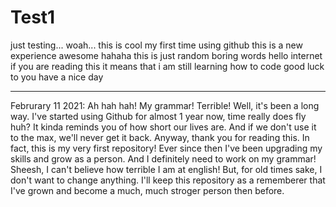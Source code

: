 # Test1
just testing...
woah... this is cool
my first time using github
this is a new experience
awesome
hahaha
this is just random boring words
hello internet
if you are reading this 
it means that i am still learning how to code
good luck to you
have a nice day 

---

Februrary 11 2021: Ah hah hah! My grammar! Terrible! Well, it's been a long way. I've started using Github for almost 1 year now, time really does fly huh? It kinda reminds you of how short our lives are. And if we don't use it to the max, we'll never get it back. Anyway, thank you for reading this. In fact, this is my very first repository! Ever since then I've been upgrading my skills and grow as a person. And I definitely need to work on my grammar! Sheesh, I can't believe how terrible I am at english! But, for old times sake, I don't want to change anything. I'll keep this repository as a rememberer that I've grown and become a much, much stroger person then before. 
